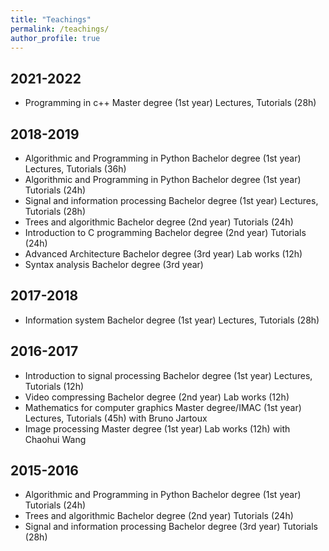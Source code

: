 ```yaml
---
title: "Teachings"
permalink: /teachings/
author_profile: true
---
```


## 2021-2022
- Programming in c++
Master degree (1st year)
Lectures, Tutorials (28h)


## 2018-2019
- Algorithmic and Programming in Python
Bachelor degree (1st year)
Lectures, Tutorials (36h)
- Algorithmic and Programming in Python
Bachelor degree (1st year)
Tutorials (24h)
- Signal and information processing
Bachelor degree (1st year)
Lectures, Tutorials (28h)
- Trees and algorithmic
Bachelor degree (2nd year)
Tutorials (24h)
- Introduction to C programming
Bachelor degree (2nd year)
Tutorials (24h)
- Advanced Architecture
Bachelor degree (3rd year)
Lab works (12h)
- Syntax analysis
Bachelor degree (3rd year)

## 2017-2018
- Information system
Bachelor degree (1st year)
Lectures, Tutorials (28h)

## 2016-2017
- Introduction to signal processing
Bachelor degree (1st year)
Lectures, Tutorials (12h)
- Video compressing
Bachelor degree (2nd year)
Lab works (12h)
- Mathematics for computer graphics
Master degree/IMAC (1st year)
Lectures, Tutorials (45h) with Bruno Jartoux
- Image processing
Master degree (1st year)
Lab works (12h) with Chaohui Wang

## 2015-2016
- Algorithmic and Programming in Python
Bachelor degree (1st year)
Tutorials (24h)
- Trees and algorithmic
Bachelor degree (2nd year)
Tutorials (24h)
- Signal and information processing
Bachelor degree (3rd year)
Tutorials (28h)